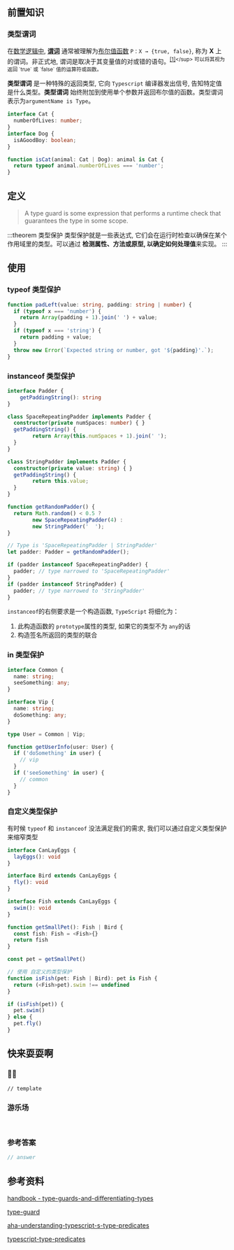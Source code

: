 ## 前置知识

### 类型谓词

在[数学逻辑中](https://en.wikipedia.org/wiki/Mathematical_logic), **[谓词](https://en.wikipedia.org/wiki/Predicate_(mathematical_logic))** 通常被理解为[布尔值函数](https://en.wikipedia.org/wiki/Boolean-valued_function) `P：X → {true, false}`, 称为 **X** 上的谓词。非正式地, 谓词是取决于其变量值的对或错的语句。<sup>[\[1\]](https://en.wikipedia.org/wiki/Predicate_(mathematical_logic)#cite_note-1)</sup> 可以将其视为返回 `true` 或 `false` 值的运算符或函数。

**类型谓词** 是一种特殊的返回类型, 它向 `Typescript` 编译器发出信号, 告知特定值是什么类型。**类型谓词** 始终附加到使用单个参数并返回布尔值的函数。类型谓词表示为`argumentName is Type`。

```ts
interface Cat {
  numberOfLives: number;
}
interface Dog {
  isAGoodBoy: boolean;
}

function isCat(animal: Cat | Dog): animal is Cat {
  return typeof animal.numberOfLives === 'number';
}
```

## 定义

> A type guard is some expression that performs a runtime check that guarantees the type in some scope.

:::theorem 类型保护
类型保护就是一些表达式, 它们会在运行时检查以确保在某个作用域里的类型。可以通过 **检测属性、方法或原型, 以确定如何处理值**来实现。
:::

## 使用

### typeof 类型保护

```ts
function padLeft(value: string, padding: string | number) {
  if (typeof x === 'number') {
    return Array(padding + 1).join(' ') + value;
  }
  if (typeof x === 'string') {
    return padding + value;
  }
  throw new Error(`Expected string or number, got '${padding}'.`);
}
```

### instanceof 类型保护

```ts
interface Padder {
	getPaddingString(): string
}

class SpaceRepeatingPadder implements Padder {
  constructor(private numSpaces: number) { }
  getPaddingString() {
		return Array(this.numSpaces + 1).join(' ');
  }
}

class StringPadder implements Padder {
  constructor(private value: string) { }
  getPaddingString() {
		return this.value;
  }
}

function getRandomPadder() {
  return Math.random() < 0.5 ?
		new SpaceRepeatingPadder(4) :
		new StringPadder('  ');
}

// Type is 'SpaceRepeatingPadder | StringPadder'
let padder: Padder = getRandomPadder();

if (padder instanceof SpaceRepeatingPadder) {
  padder; // type narrowed to 'SpaceRepeatingPadder'
}
if (padder instanceof StringPadder) {
  padder; // type narrowed to 'StringPadder'
}
```

`instanceof`的右侧要求是一个构造函数, `TypeScript` 将细化为：

1. 此构造函数的 `prototype`属性的类型, 如果它的类型不为 `any`的话
2. 构造签名所返回的类型的联合

### in 类型保护

```ts
interface Common {
  name: string;
  seeSomething: any;
}

interface Vip {
  name: string;
  doSomething: any;
}

type User = Common | Vip;

function getUserInfo(user: User) {
  if ('doSomething' in user) {
    // vip
  }
  if ('seeSomething' in user) {
    // common
  }
}
```

### 自定义类型保护

有时候 `typeof` 和 `instanceof` 没法满足我们的需求, 我们可以通过自定义类型保护来缩窄类型

```ts
interface CanLayEggs {
  layEggs(): void
}

interface Bird extends CanLayEggs {
  fly(): void
}

interface Fish extends CanLayEggs {
  swim(): void
}

function getSmallPet(): Fish | Bird {
  const fish: Fish = <Fish>{}
  return fish
}

const pet = getSmallPet()

// 使用 自定义的类型保护
function isFish(pet: Fish | Bird): pet is Fish {
  return (<Fish>pet).swim !== undefined
}

if (isFish(pet)) {
  pet.swim()
} else {
  pet.fly()
}
```

## 快来耍耍啊

### 🌰🌰

<!-- 题目 -->

```
// template
```

### 游乐场

<br />

<Editor
  value='// enjoy yourself'
/>

### 参考答案

```ts
// answer
```

## 参考资料

[handbook - type-guards-and-differentiating-types](https://www.typescriptlang.org/docs/handbook/advanced-types.html#type-guards-and-differentiating-types)

[type-guard](https://basarat.gitbook.io/typescript/type-system/typeguard)

[aha-understanding-typescript-s-type-predicates](https://dev.to/daveturissini/aha-understanding-typescript-s-type-predicates-40ha)

[typescript-type-predicates](https://fettblog.eu/typescript-type-predicates/)
